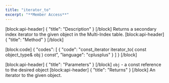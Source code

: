 ```yaml
---
title: "iterator_to"
excerpt: "**Member Access**"
---
```

[block:api-header]
{
  "title": "Description"
}
[/block]
Returns a secondary index iterator to the given object in the Multi-Index table.
[block:api-header]
{
  "title": "Method"
}
[/block]

[block:code]
{
  "codes": [
    {
      "code": "const_iterator iterator_to( const object_type& obj ) const",
      "language": "cplusplus"
    }
  ]
}
[/block]

[block:api-header]
{
  "title": "Parameters"
}
[/block]
`obj` - a const reference to the desired object
[block:api-header]
{
  "title": "Returns"
}
[/block]
An iterator to the given object.